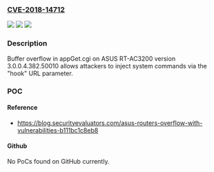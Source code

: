 ### [CVE-2018-14712](https://cve.mitre.org/cgi-bin/cvename.cgi?name=CVE-2018-14712)
![](https://img.shields.io/static/v1?label=Product&message=n%2Fa&color=blue)
![](https://img.shields.io/static/v1?label=Version&message=n%2Fa&color=blue)
![](https://img.shields.io/static/v1?label=Vulnerability&message=n%2Fa&color=brighgreen)

### Description

Buffer overflow in appGet.cgi on ASUS RT-AC3200 version 3.0.0.4.382.50010 allows attackers to inject system commands via the "hook" URL parameter.

### POC

#### Reference
- https://blog.securityevaluators.com/asus-routers-overflow-with-vulnerabilities-b111bc1c8eb8

#### Github
No PoCs found on GitHub currently.

